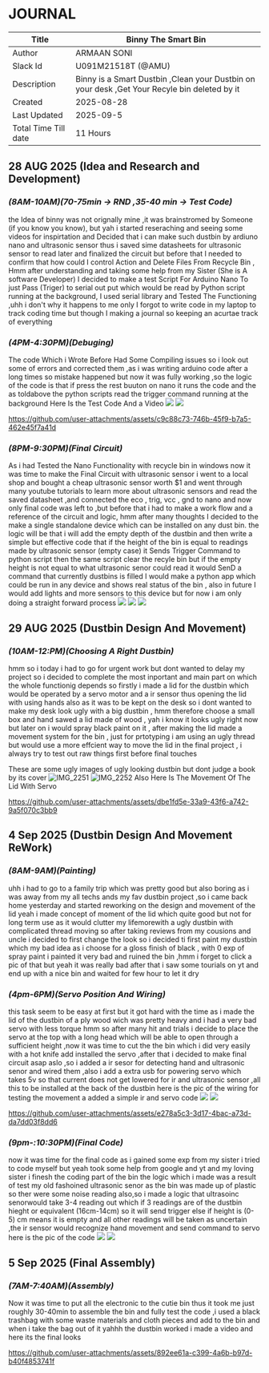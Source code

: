 # JOURNAL

| Title | Binny The Smart Bin|
|-------|---------------------|
| Author | ARMAAN SONI  |
| Slack Id | U091M21518T (@AMU)|
| Description | Binny is a Smart Dustbin ,Clean your Dustbin on your desk ,Get Your Recyle bin deleted by it  |
| Created  | 2025-08-28 |
| Last Updated  | 2025-09-5 |
| Total Time Till date| 11 Hours|
## **28 AUG 2025 (Idea and Research and Development)**

### *(8AM-10AM)(70-75min -> RND ,35-40 min -> Test Code)*
the Idea of binny was not orignally mine ,it was brainstromed by Someone (if you know you know), but yah i started reseraching and seeing some videos for inspirtation 
and Decided that i can make such dustbin by ardiuno nano and ultrasonic sensor thus i saved sime datasheets for ultrasonic sensor to read later and finalized the circuit but before that I needed 
to confirm that how could I control Action and Delete Files From Recycle Bin , Hmm after understanding and taking some help from my Sister (She is A software Developer) I decided to make 
a test Script For Arduino Nano To just Pass (Triger) to serial out put which would be read by Python script running at the background, I used serial library and Tested The Functioning ,uhh i 
don't why it happens to me only I forgot to write code in my laptop to track coding time but though I making a journal so keeping an acurtae track of everything

### *(4PM-4:30PM)(Debuging)*
The code Which i Wrote Before Had Some Compiling issues so i look out some of errors and corrected them ,as i was writing arduino code after a long times so mistake happened but now it was fully working ,so the logic of the code is that if press the rest buuton on nano it runs the code and the as toldabove the python scripts read the trigger command running at the background
Here Is the Test Code And a Video
![](https://github.com/Armaan240/BinnyBin/blob/main/Images/Screenshot%20(171).png)
![](https://github.com/Armaan240/BinnyBin/blob/main/Images/Screenshot%20(172).png)

https://github.com/user-attachments/assets/c9c88c73-746b-45f9-b7a5-462e45f7a41d

### *(8PM-9:30PM)(Final Circuit)*
As i had Tested the Nano Functionality with recycle bin in windows now it was time to make the Final Circuit with ultrasonic sensor i went to a local shop and bought a cheap ultrasonic sensor worth $1 and went through many youtube tutorials to learn more about ultrasonic sensors and read the saved datasheet ,and connected the eco , trig, vcc , gnd to nano and now only final code was left to 
,but before that i had to make a work flow and a reference of the circuit and logic, hmm after many thoughts  I decided to the make a single standalone device which can be installed on any dust bin. 
the logic will be that i will add the empty depth of the dustbin and then write a simple but effective code that if the height of the bin is equal to readings made by ultrasonic sensor (empty case) it Sends Trigger Command to python script then the same script clear the recyle bin but if the empty height is not equal to what ultrasonic senor could read it would SenD a command that currently dustbins is filled 
I would make a python app which could be run in any device and shows real status of the bin , also in future I would add lights and more sensors to this device but for now i am only doing a straight forward process
![](Images/IMG_2245.jpeg)
![](Images/IMG_2238.jpeg)
![](Images/IMG_2248.jpeg) 

## **29 AUG 2025 (Dustbin Design And Movement)**

### *(10AM-12:PM)(Choosing A Right Dustbin)*
hmm so i today i had to go for urgent work but dont wanted to delay my project so i decided to complete the most inportant and main part on which the whole functionig depends so firstly i made a lid for the dustbin which would be operated by a servo motor and a ir sensor thus opening the lid with using hands also as it was to be kept on the desk so i dont wanted to make my desk look ugly with a big dustbin , hmm therefore choose a small box and hand sawed a lid made of wood , yah i know it looks ugly right now but later on i would spray black paint on it , after making the lid made a movement system for the bin , just for prtotyping i am using an ugly thread but would use a more effcient way to move the lid in the final project , i always try to test out raw things first before final touches

These are some ugly images of ugly looking dustbin but dont judge a book by its cover 
![IMG_2251](https://github.com/user-attachments/assets/6ebcb633-54cb-4d2e-ba84-09f06baeb89d)
![IMG_2252](https://github.com/user-attachments/assets/8550d0a4-c3a1-4639-8858-b8acb496aebd)
Also Here Is The Movement Of The Lid With Servo 

https://github.com/user-attachments/assets/dbe1fd5e-33a9-43f6-a742-9a5f070c3bb9


## **4 Sep 2025 (Dustbin Design And Movement ReWork)**

### *(8AM-9AM)(Painting)*
uhh i had to go to a family trip which was pretty good but also boring as i was away from my all techs ands my fav dustbin project ,so i came back home yesterday and started reworking on the design and movement of the lid yeah i made concept of moment of the lid which quite good but not for long term use as it would clutter my lifemorewith a ugly dustbin with complicated thread moving so after taking reviews from my cousions and uncle i decided to first change the look so i decided ti first paint my dustbin which my bad idea as i choose for a gloss finish of black , with 0 exp of spray paint i painted it very bad and ruined the bin ,hmm i forget to click a pic of that but yeah it was really bad after that i saw some tourials on yt and end up with a nice bin and waited for few hour to let it dry

### *(4pm-6PM)(Servo Position And Wiring)*
this task seem to be easy at first but it got hard with the time as i made the lid of the dustbin of a ply wood wich was pretty heavy and i had a very bad servo with less torque hmm so after many hit and trials i decide to place the servo at the top with a long head which will be able to open through a sufficient height ,now it was time to cut the the bin which i did very easily with a hot knife add installed the servo ,after that i decided to make final circuit asap aslo ,so i added a ir sesor for detecting hand and ultrasonic senor and wired them ,also i add a extra usb for powering servo which takes 5v so that current does not get lowered for ir and ultrasonic sensor ,all this to be installed at the back of the dustbin here is the pic of the wiring for testing the movement a added a simple ir and servo code 
![](https://github.com/Armaan240/BinnyBin/blob/main/Images/wire.jpeg)
![](https://github.com/Armaan240/BinnyBin/blob/main/Images/pait.jpeg)

https://github.com/user-attachments/assets/e278a5c3-3d17-4bac-a73d-da7dd03f8dd6

### *(9pm-:10:30PM)(Final Code)*
now it was time for the final code as i gained some exp from my sister i tried to code myself but yeah took some help from google and yt and my loving sister i finesh the coding part of the bin the logic which i made was a result of test my old fashoined ultrasonic senor as the bin was made up of plastic so ther were some noise reading also,so i made a logic that ultrasoinc senorwould take 3-4 reading out which if 3 readings are of the dustbin hieght or equivalent (16cm-14cm) so it will send trigger else if height is (0-5) cm means it is empty and all other readings will be taken as uncertain ,the ir sensor would recognize hand movement and send command to servo here is the pic of the code
![](https://github.com/Armaan240/BinnyBin/blob/main/Images/Screenshot%20(173).png)
![](https://github.com/Armaan240/BinnyBin/blob/main/Images/Screenshot%20(174).png)
## **5 Sep 2025 (Final Assembly)**
### *(7AM-7:40AM)(Assembly)*
Now it was time to put all the electronic to the cutie bin thus it took me just roughly 30-40min to assemble the bin and fully test the code ,i used a black trashbag with some waste materials and cloth pieces and add to the bin and when i take the bag out of it yahhh the dustbin worked i made a video and here its the final looks

https://github.com/user-attachments/assets/892ee61a-c399-4a6b-b97d-b40f4853741f


